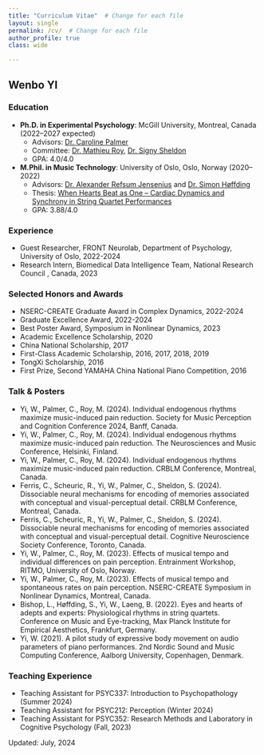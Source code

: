 ```yaml
---
title: "Curriculum Vitae"  # Change for each file
layout: single
permalink: /cv/  # Change for each file
author_profile: true
class: wide

---
```


## Wenbo YI

### Education
- **Ph.D. in Experimental Psychology**: McGill University, Montreal, Canada (2022–2027 expected)
  - Advisors: [Dr. Caroline Palmer](https://www.mcgill.ca/spl/palmer)
  - Committee: [Dr. Mathieu Roy](https://www.mcgill.ca/psychology/mathieu-roy), [Dr. Signy Sheldon](https://www.mcgill.ca/psychology/signy-sheldon)
  - GPA: 4.0/4.0
- **M.Phil. in Music Technology**: University of Oslo, Oslo, Norway (2020–2022)
  - Advisors: [Dr. Alexander Refsum Jensenius](https://www.uio.no/ritmo/english/people/management/alexanje/index.html) and [Dr. Simon Høffding](https://portal.findresearcher.sdu.dk/en/persons/simon-h%C3%B8ffding)
  - Thesis: [When Hearts Beat as One – Cardiac Dynamics and Synchrony in String Quartet Performances](https://www.duo.uio.no/handle/10852/96059)
  - GPA: 3.88/4.0

### Experience
- Guest Researcher, FRONT Neurolab, Department of Psychology, University of Oslo, 2022-2024
- Research Intern, Biomedical Data Intelligence Team, National Research Council , Canada, 2023

### Selected Honors and Awards
- NSERC-CREATE Graduate Award in Complex Dynamics, 2022-2024
- Graduate Excellence Award, 2022-2024
- Best Poster Award, Symposium in Nonlinear Dynamics, 2023
- Academic Excellence Scholarship, 2020
- China National Scholarship, 2017
- First-Class Academic Scholarship, 2016, 2017, 2018, 2019
- TongXi Scholarship, 2016
- First Prize, Second YAMAHA China National Piano Competition, 2016

### Talk & Posters
- Yi, W., Palmer, C., Roy, M. (2024). Individual endogenous rhythms maximize music-induced pain reduction. Society for Music Perception and Cognition Conference 2024, Banff, Canada.
- Yi, W., Palmer, C., Roy, M. (2024). Individual endogenous rhythms maximize music-induced pain reduction. The Neurosciences and Music Conference, Helsinki, Finland.
- Yi, W., Palmer, C., Roy, M. (2024). Individual endogenous rhythms maximize music-induced pain reduction. CRBLM Conference, Montreal, Canada.
- Ferris, C., Scheuric, R., Yi, W., Palmer, C., Sheldon, S. (2024). Dissociable neural mechanisms for encoding of memories associated with conceptual and visual-perceptual detail. CRBLM Conference, Montreal, Canada.
- Ferris, C., Scheuric, R., Yi, W., Palmer, C., Sheldon, S. (2024). Dissociable neural mechanisms for encoding of memories associated with conceptual and visual-perceptual detail. Cognitive Neuroscience Society Conference, Toronto, Canada.
- Yi, W., Palmer, C., Roy, M. (2023). Effects of musical tempo and individual differences on pain perception. Entrainment Workshop, RITMO, University of Oslo, Norway.
- Yi, W., Palmer, C., Roy, M. (2023). Effects of musical tempo and spontaneous rates on pain perception. NSERC-CREATE Symposium in Nonlinear Dynamics, Montreal, Canada.
- Bishop, L., Høffding, S., Yi, W., Laeng, B. (2022). Eyes and hearts of adepts and experts: Physiological rhythms in string quartets. Conference on Music and Eye-tracking, Max Planck Institute for Empirical Aesthetics, Frankfurt, Germany.
- Yi, W. (2021). A pilot study of expressive body movement on audio parameters of piano performances. 2nd Nordic Sound and Music Computing Conference, Aalborg University, Copenhagen, Denmark.


### Teaching Experience
- Teaching Assistant for PSYC337: Introduction to Psychopathology (Summer 2024)
- Teaching Assistant for PSYC212: Perception (Winter 2024)
- Teaching Assistant for PSYC352: Research Methods and Laboratory in Cognitive Psychology (Fall, 2023)









Updated: July, 2024


